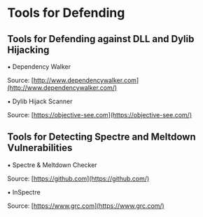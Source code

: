 # Tools for Defending

## Tools for Defending against DLL and Dylib Hijacking

▪ Dependency Walker 

Source: [http://www.dependencywalker.com](http://www.dependencywalker.com/)

▪ Dylib Hijack Scanner 

Source: [https://objective-see.com](https://objective-see.com/) 

## Tools for Detecting Spectre and Meltdown Vulnerabilities

▪ Spectre & Meltdown Checker 

Source: [https://github.com](https://github.com/)

▪ InSpectre 

Source: [https://www.grc.com](https://www.grc.com/)